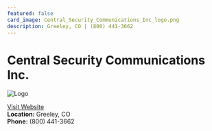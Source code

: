 ```yaml
---
featured: false
card_image: Central_Security_Communications_Inc_logo.png
description: Greeley, CO | (800) 441-3662
---
```


# Central Security Communications Inc.
<img src="Central_Security_Communications_Inc_logo.png" alt="Logo" style="max-width: 200px; height: auto;">

<a href="https://http://centralsecurity.com">Visit Website</a>  
**Location:** Greeley, CO  
**Phone:** (800) 441-3662

